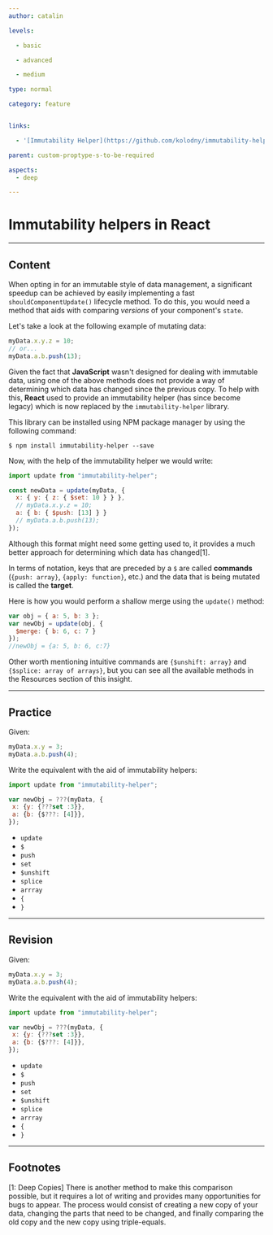 ```yaml
---
author: catalin

levels:

  - basic

  - advanced

  - medium

type: normal

category: feature


links:

  - '[Immutability Helper](https://github.com/kolodny/immutability-helper){website}'

parent: custom-proptype-s-to-be-required

aspects:
  - deep

---
```


# Immutability helpers in **React**

---
## Content

When opting in for an immutable style of data management, a significant speedup can be achieved by easily implementing a fast `shouldComponentUpdate()` lifecycle method. To do this, you would need a method that aids with comparing *versions* of your component's `state`.

Let's take a look at the following example of mutating data:

```javascript
myData.x.y.z = 10;
// or...
myData.a.b.push(13);
```

Given the fact that **JavaScript** wasn't designed for dealing with immutable data, using one of the above methods does not provide a way of determining which data has changed since the previous copy. To help with this, **React** used to provide an immutability helper (has since become legacy) which is now replaced by the `immutability-helper` library.

This library can be installed using NPM package manager by using the following command:

```shell
$ npm install immutability-helper --save
```

Now, with the help of the immutability helper we would write:

```javascript
import update from "immutability-helper";

const newData = update(myData, {
  x: { y: { z: { $set: 10 } } },
  // myData.x.y.z = 10;
  a: { b: { $push: [13] } }
  // myData.a.b.push(13);
});
```

Although this format might need some getting used to, it provides a much better approach for determining which data has changed[1].

In terms of notation, keys that are preceded by a `$` are called **commands** (`{push: array}`, `{apply: function}`, etc.) and the data that is being mutated is called the **target**. 

Here is how you would perform a shallow merge using the `update()` method:

```javascript
var obj = { a: 5, b: 3 };
var newObj = update(obj, {
  $merge: { b: 6, c: 7 }
});
//newObj = {a: 5, b: 6, c:7}
```

Other worth mentioning intuitive commands are `{$unshift: array}` and `{$splice: array of arrays}`, but you can see all the available methods in the Resources section of this insight.

---
## Practice

Given:

```javascript
myData.x.y = 3;
myData.a.b.push(4);
```

Write the equivalent with the aid of immutability helpers:

```javascript
import update from "immutability-helper";

var newObj = ???(myData, {
 x: {y: {???set :3}},
 a: {b: {$???: [4]}},
});
```


* `update`
* `$`
* `push`
* `set`
* `$unshift`
* `splice`
* `arrray`
* `{`
* `}`

---
## Revision

Given:

```javascript
myData.x.y = 3;
myData.a.b.push(4);
```

Write the equivalent with the aid of immutability helpers:

```javascript
import update from "immutability-helper";

var newObj = ???(myData, {
 x: {y: {???set :3}},
 a: {b: {$???: [4]}},
});
```


* `update`
* `$`
* `push`
* `set`
* `$unshift`
* `splice`
* `arrray`
* `{`
* `}`

---

## Footnotes

[1: Deep Copies]
There is another method to make this comparison possible, but it requires a lot of writing and provides many opportunities for bugs to appear. The process would consist of creating a new copy of your data, changing the parts that need to be changed, and finally comparing the old copy and the new copy using triple-equals.